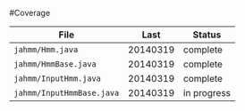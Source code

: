 #Coverage

| File	| Last	| Status	|
|---	|---	|---	|
| `jahmm/Hmm.java`	| 20140319	| complete	|
| `jahmm/HmmBase.java`	| 20140319	| complete	|
| `jahmm/InputHmm.java`	| 20140319	| complete	|
| `jahmm/InputHmmBase.java`	| 20140319	| in progress	|
